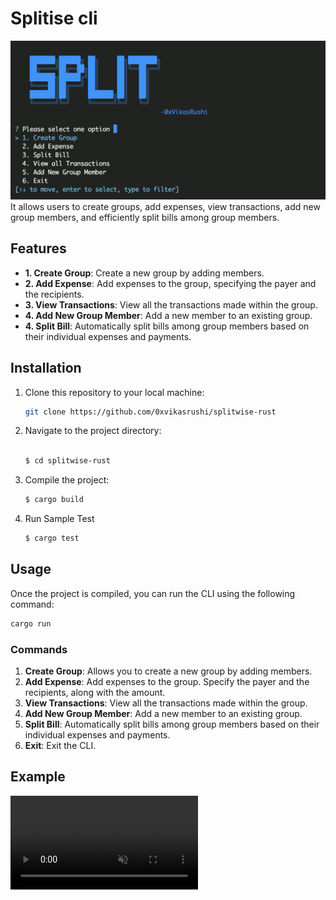 # Splitise cli

![watcher](./assets/split.png)
It allows users to create groups, add expenses, view transactions, add new group members, and efficiently split bills among group members.

## Features

- **1. Create Group**: Create a new group by adding members.
- **2. Add Expense**: Add expenses to the group, specifying the payer and the recipients.
- **3. View Transactions**: View all the transactions made within the group.
- **4. Add New Group Member**: Add a new member to an existing group.
- **4. Split Bill**: Automatically split bills among group members based on their individual expenses and payments.

## Installation

1. Clone this repository to your local machine:

   ```bash
   git clone https://github.com/0xvikasrushi/splitwise-rust
   ```

2. Navigate to the project directory:

   ```bash

   $ cd splitwise-rust
   ```

3. Compile the project:

   ```bash
   $ cargo build
   ```

4. Run Sample Test

   ```bash
   $ cargo test
   ```

## Usage

Once the project is compiled, you can run the CLI using the following command:

```bash
cargo run
```

### Commands

1. **Create Group**: Allows you to create a new group by adding members.
2. **Add Expense**: Add expenses to the group. Specify the payer and the recipients, along with the amount.
3. **View Transactions**: View all the transactions made within the group.
4. **Add New Group Member**: Add a new member to an existing group.
5. **Split Bill**: Automatically split bills among group members based on their individual expenses and payments.
6. **Exit**: Exit the CLI.

## Example
<video src="https://github.com/0xVikasRushi/splitwise-rust/assets/88543171/c112bd5f-1848-4ce8-a121-4548dbacd24e" autoplay muted loop controls></video>
